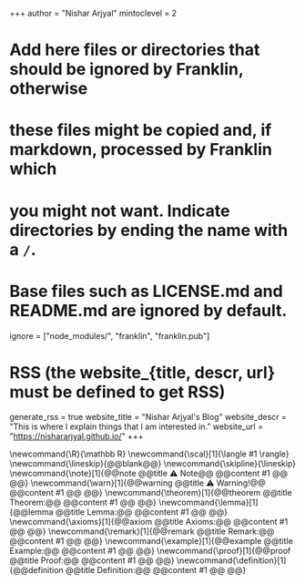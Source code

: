 <!--
Add here global page variables to use throughout your website.
-->
+++
author = "Nishar Arjyal"
mintoclevel = 2

# Add here files or directories that should be ignored by Franklin, otherwise
# these files might be copied and, if markdown, processed by Franklin which
# you might not want. Indicate directories by ending the name with a `/`.
# Base files such as LICENSE.md and README.md are ignored by default.
ignore = ["node_modules/", "franklin", "franklin.pub"]

# RSS (the website_{title, descr, url} must be defined to get RSS)
generate_rss = true
website_title = "Nishar Arjyal's Blog"
website_descr = "This is where I explain things that I am interested in."
website_url   = "https://nishararjyal.github.io/"
+++

<!--
Add here global latex commands to use throughout your pages.
-->

\newcommand{\R}{\mathbb R}
\newcommand{\scal}[1]{\langle #1 \rangle}
\newcommand{\lineskip}{@@blank@@}
\newcommand{\skipline}{\lineskip}
\newcommand{\note}[1]{@@note @@title ⚠ Note@@ @@content #1 @@ @@}
\newcommand{\warn}[1]{@@warning @@title ⚠ Warning!@@ @@content #1 @@ @@}
\newcommand{\theorem}[1]{@@theorem @@title Theorem:@@ @@content #1 @@ @@}
\newcommand{\lemma}[1]{@@lemma @@title Lemma:@@ @@content #1 @@ @@}
\newcommand{\axioms}[1]{@@axiom @@title Axioms:@@ @@content #1 @@ @@}
\newcommand{\remark}[1]{@@remark @@title Remark:@@ @@content #1 @@ @@}
\newcommand{\example}[1]{@@example @@title Example:@@ @@content #1 @@ @@}
\newcommand{\proof}[1]{@@proof @@title Proof:@@ @@content #1 @@ @@}
\newcommand{\definition}[1]{@@definition @@title Definition:@@ @@content #1 @@ @@}
